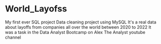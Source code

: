 # World_Layofss
My first ever SQL project   Data cleaning project using MySQL  It's a real data about layoffs from companies all over the world between 2020 to 2022    It was a task in  the Data Analyst Bootcamp on Alex The Analyst youtube channel 

